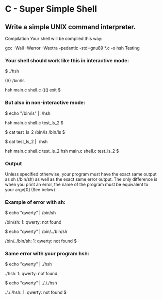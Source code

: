 # C - Super Simple Shell

## Write a simple UNIX command interpreter.

Compilation
Your shell will be compiled this way:

gcc -Wall -Werror -Wextra -pedantic -std=gnu89 *.c -o hsh
Testing
### Your shell should work like this in interactive mode:

$ ./hsh

($) /bin/ls

hsh main.c shell.c
($)
($) exit
$
### But also in non-interactive mode:

$ echo "/bin/ls" | ./hsh

hsh main.c shell.c test_ls_2
$

$ cat test_ls_2
/bin/ls
/bin/ls
$

$ cat test_ls_2 | ./hsh

hsh main.c shell.c test_ls_2
hsh main.c shell.c test_ls_2
$

### Output
Unless specified otherwise, your program must have the exact same output as sh (/bin/sh) as well as the exact same error output.
The only difference is when you print an error, the name of the program must be equivalent to your argv[0] (See below)
### Example of error with sh:

$ echo "qwerty" | /bin/sh

/bin/sh: 1: qwerty: not found

$ echo "qwerty" | /bin/../bin/sh

/bin/../bin/sh: 1: qwerty: not found
$
### Same error with your program hsh:

$ echo "qwerty" | ./hsh

./hsh: 1: qwerty: not found

$ echo "qwerty" | ./././hsh

./././hsh: 1: qwerty: not found
$

